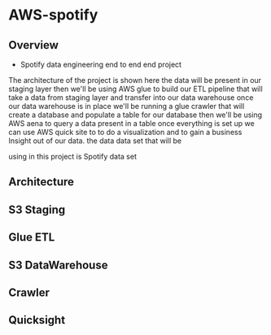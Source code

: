 # AWS-spotify
## Overview
* Spotify data engineering end to end end project
  
The architecture of the project is shown here the data will be present in our staging layer then we'll be using
AWS glue to build our ETL pipeline that will take a data from staging layer and
transfer into our data warehouse once our data warehouse is in
place we'll be running a glue crawler that will create a database and populate
a table for our database then we'll be using AWS aena to
query a data present in a table once everything is set up we can
use AWS quick site to to do a visualization and to gain a business
Insight out of our data.
the data data set that will be

using in this project is Spotify data set
## Architecture
## S3 Staging
## Glue ETL
## S3 DataWarehouse
## Crawler
## Quicksight
